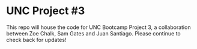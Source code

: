 # UNC Project #3

This repo will house the code for UNC Bootcamp Project 3, a collaboration between Zoe Chalk, Sam Gates and Juan Santiago. Please continue to check back for updates!
